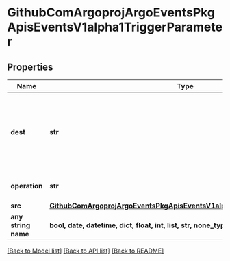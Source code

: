 # GithubComArgoprojArgoEventsPkgApisEventsV1alpha1TriggerParameter


## Properties
Name | Type | Description | Notes
------------ | ------------- | ------------- | -------------
**dest** | **str** | Dest is the JSONPath of a resource key. A path is a series of keys separated by a dot. The colon character can be escaped with &#39;.&#39; The -1 key can be used to append a value to an existing array. See https://github.com/tidwall/sjson#path-syntax for more information about how this is used. | [optional] 
**operation** | **str** | Operation is what to do with the existing value at Dest, whether to &#39;prepend&#39;, &#39;overwrite&#39;, or &#39;append&#39; it. | [optional] 
**src** | [**GithubComArgoprojArgoEventsPkgApisEventsV1alpha1TriggerParameterSource**](GithubComArgoprojArgoEventsPkgApisEventsV1alpha1TriggerParameterSource.md) |  | [optional] 
**any string name** | **bool, date, datetime, dict, float, int, list, str, none_type** | any string name can be used but the value must be the correct type | [optional]

[[Back to Model list]](../README.md#documentation-for-models) [[Back to API list]](../README.md#documentation-for-api-endpoints) [[Back to README]](../README.md)


